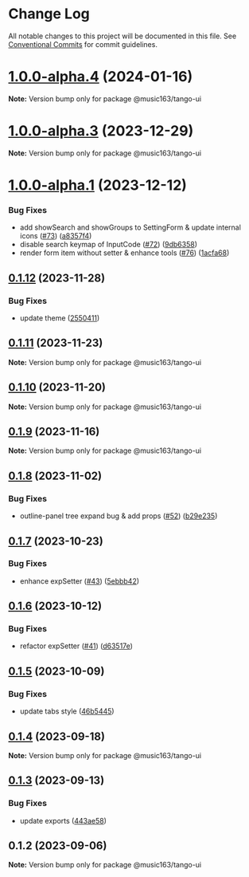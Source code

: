 # Change Log

All notable changes to this project will be documented in this file.
See [Conventional Commits](https://conventionalcommits.org) for commit guidelines.

# [1.0.0-alpha.4](https://github.com/netease/tango/compare/@music163/tango-ui@1.0.0-alpha.3...@music163/tango-ui@1.0.0-alpha.4) (2024-01-16)

**Note:** Version bump only for package @music163/tango-ui

# [1.0.0-alpha.3](https://github.com/netease/tango/compare/@music163/tango-ui@1.0.0-alpha.2...@music163/tango-ui@1.0.0-alpha.3) (2023-12-29)

**Note:** Version bump only for package @music163/tango-ui

# [1.0.0-alpha.1](https://github.com/netease/tango/compare/@music163/tango-ui@0.1.12...@music163/tango-ui@1.0.0-alpha.1) (2023-12-12)

### Bug Fixes

- add showSearch and showGroups to SettingForm & update internal icons ([#73](https://github.com/netease/tango/issues/73)) ([a8357f4](https://github.com/netease/tango/commit/a8357f45b8b0c1f2b91a856918f6bdecdc65aa73))
- disable search keymap of InputCode ([#72](https://github.com/netease/tango/issues/72)) ([9db6358](https://github.com/netease/tango/commit/9db635858876ee0b9612e4b2ccd996280fc35d3b))
- render form item without setter & enhance tools ([#76](https://github.com/netease/tango/issues/76)) ([1acfa68](https://github.com/netease/tango/commit/1acfa6864b1faad1a441facc426d8d94b6b090b5))

## [0.1.12](https://github.com/netease/tango/compare/@music163/tango-ui@0.1.11...@music163/tango-ui@0.1.12) (2023-11-28)

### Bug Fixes

- update theme ([2550411](https://github.com/netease/tango/commit/2550411c1c93037931d44aa9f7822ffe8caa900b))

## [0.1.11](https://github.com/netease/tango/compare/@music163/tango-ui@0.1.10...@music163/tango-ui@0.1.11) (2023-11-23)

**Note:** Version bump only for package @music163/tango-ui

## [0.1.10](https://github.com/netease/tango/compare/@music163/tango-ui@0.1.9...@music163/tango-ui@0.1.10) (2023-11-20)

**Note:** Version bump only for package @music163/tango-ui

## [0.1.9](https://github.com/netease/tango/compare/@music163/tango-ui@0.1.8...@music163/tango-ui@0.1.9) (2023-11-16)

**Note:** Version bump only for package @music163/tango-ui

## [0.1.8](https://github.com/netease/tango/compare/@music163/tango-ui@0.1.7...@music163/tango-ui@0.1.8) (2023-11-02)

### Bug Fixes

- outline-panel tree expand bug & add props ([#52](https://github.com/netease/tango/issues/52)) ([b29e235](https://github.com/netease/tango/commit/b29e23599befbd60845053544648b10976a65824))

## [0.1.7](https://github.com/netease/tango/compare/@music163/tango-ui@0.1.6...@music163/tango-ui@0.1.7) (2023-10-23)

### Bug Fixes

- enhance expSetter ([#43](https://github.com/netease/tango/issues/43)) ([5ebbb42](https://github.com/netease/tango/commit/5ebbb428fb3fb786d330ab01959028443338d315))

## [0.1.6](https://github.com/netease/tango/compare/@music163/tango-ui@0.1.5...@music163/tango-ui@0.1.6) (2023-10-12)

### Bug Fixes

- refactor expSetter ([#41](https://github.com/netease/tango/issues/41)) ([d63517e](https://github.com/netease/tango/commit/d63517ecb936e4227e70c33e610664316625f4f4))

## [0.1.5](https://github.com/netease/tango/compare/@music163/tango-ui@0.1.4...@music163/tango-ui@0.1.5) (2023-10-09)

### Bug Fixes

- update tabs style ([46b5445](https://github.com/netease/tango/commit/46b54459ceb23f9df52b9eb40dc935bc872ba1b4))

## [0.1.4](https://github.com/netease/tango/compare/@music163/tango-ui@0.1.3...@music163/tango-ui@0.1.4) (2023-09-18)

**Note:** Version bump only for package @music163/tango-ui

## [0.1.3](https://github.com/netease/tango/compare/@music163/tango-ui@0.1.2...@music163/tango-ui@0.1.3) (2023-09-13)

### Bug Fixes

- update exports ([443ae58](https://github.com/netease/tango/commit/443ae589f67255f3815b587fd8f928c2b8742e9a))

## 0.1.2 (2023-09-06)

**Note:** Version bump only for package @music163/tango-ui
